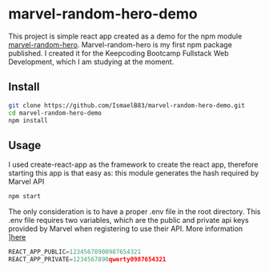 # marvel-random-hero-demo

This project is simple react app created as a demo for the npm module [marvel-random-hero](https://www.npmjs.com/package/marvel-random-hero). Marvel-random-hero is my first npm package published. I created it for the Keepcoding Bootcamp Fullstack Web Development, which I am studying at the moment.

## Install

```sh
git clone https://github.com/IsmaelB83/marvel-random-hero-demo.git
cd marvel-random-hero-demo
npm install 
```

## Usage

I used create-react-app as the framework to create the react app, therefore starting this app is that easy as:
this module generates the hash required by Marvel API
```sh
npm start
```

The only consideration is to have a proper .env file in the root directory. This .env file requires two variables, which are the public and private api keys provided by Marvel when registering to use their API. More information ][here](https://developer.marvel.com/)
```js
REACT_APP_PUBLIC=12345678900987654321
REACT_APP_PRIVATE=1234567890qwerty0987654321
```